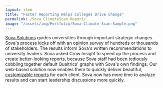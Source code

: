 ```yaml
---
layout: item
title: "Faster Reporting Helps Colleges Drive Change"
permalink: /Sova_ClimateScan_Report/
image: "/assets/img/Portfolio/Sova-Climate-Scan-Sample.png"
---
```


[Sova Solutions](https://sova.org/) guides universities through important strategic changes. Sova's process kicks off with an opinion survey of hundreds or thousands of stakeholders. The results inform Sova's written recommendations to university leaders. Sova asked Crow Insight to speed up the process and create better-looking reports, because Sova staff had been tediously cobbling together default Qualtrics' graphs with Sova's own findings. Our web-based solution now enables them to quickly deliver beautiful, [customizable reports](/assets/pdfs/sova_climate_scan_sample_report_excerpts.pdf) for each client. Sova now has more time to analyze results and can start leadership discussions more quickly.
